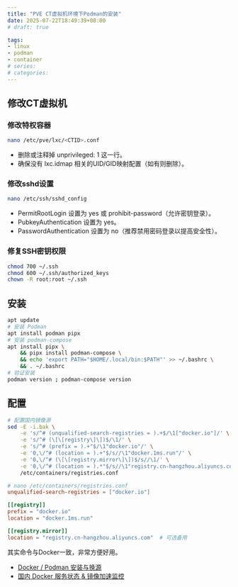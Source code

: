 ```yaml
---
title: "PVE CT虚拟机环境下Podman的安装"
date: 2025-07-22T18:49:39+08:00
# draft: true

tags:
- linux
- podman
- container
# series:
# categories:
---
```


## 修改CT虚拟机

### 修改特权容器
```bash
nano /etc/pve/lxc/<CTID>.conf
```
- 删除或注释掉 unprivileged: 1 这一行。
- 确保没有 lxc.idmap 相关的UID/GID映射配置（如有则删除）。
### 修改sshd设置
```bash
nano /etc/ssh/sshd_config
```
- PermitRootLogin 设置为 yes 或 prohibit-password（允许密钥登录）。
- PubkeyAuthentication 设置为 yes。
- PasswordAuthentication 设置为 no（推荐禁用密码登录以提高安全性）。
### 修复SSH密钥权限
```bash
chmod 700 ~/.ssh
chmod 600 ~/.ssh/authorized_keys
chown -R root:root ~/.ssh
```

## 安装
```bash
apt update
# 安装 Podman
apt install podman pipx
# 安装 podman-compose
apt install pipx \
    && pipx install podman-compose \
    && echo 'export PATH="$HOME/.local/bin:$PATH"' >> ~/.bashrc \
    && . ~/.bashrc
# 验证安装
podman version ; podman-compose version
```

## 配置
```bash
# 配置国内镜像源
sed -E -i.bak \
    -e 's/^# (unqualified-search-registries = ).+$/\1["docker.io"]/' \
    -e 's/^# (\[\[registry\]\])$/\1/' \
    -e 's/^# (prefix = ).+"$/\1"docker.io"/' \
    -e '0,\/^# (location = ).+"$/s//\1"docker.1ms.run"/' \
    -e '0,\/^# (\[\[registry.mirror\]\])$/s//\1/' \
    -e '0,\/^# (location = ).*"$/s//\1"registry.cn-hangzhou.aliyuncs.com"/' \
    /etc/containers/registries.conf
```
```toml
# nano /etc/containers/registries.conf
unqualified-search-registries = ["docker.io"]

[[registry]]
prefix = "docker.io"
location = "docker.1ms.run"

[[registry.mirror]]
location = "registry.cn-hangzhou.aliyuncs.com"  # 可选备用
```
其实命令与Docker一致，非常方便好用。
- [Docker / Podman 安装与换源](https://wcbing.top/linux/containers/install/)
- [国内 Docker 服务状态 & 镜像加速监控](https://status.1panel.top/status/docker)
